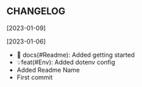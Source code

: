 CHANGELOG
----------------------

[2023-01-09]

[2023-01-06]
 * 📖 docs(#Readme): Added getting started
 * 💡feat(#Env): Added dotenv config
 * Added Readme Name
 * First commit
